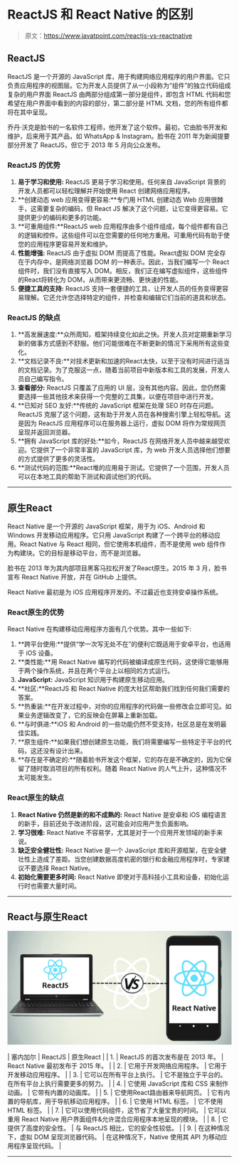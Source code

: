 # ReactJS 和 React Native 的区别

> 原文：<https://www.javatpoint.com/reactjs-vs-reactnative>

## ReactJS

ReactJS 是一个开源的 JavaScript 库，用于构建网络应用程序的用户界面。它只负责应用程序的视图层。它为开发人员提供了从一小段称为“组件”的独立代码组成复杂的用户界面 ReactJS 由两部分组成第一部分是组件，即包含 HTML 代码和您希望在用户界面中看到的内容的部分，第二部分是 HTML 文档，您的所有组件都将在其中呈现。

乔丹·沃克是脸书的一名软件工程师，他开发了这个软件。最初，它由脸书开发和维护，后来用于其产品，如 WhatsApp & Instagram。脸书在 2011 年为新闻提要部分开发了 ReactJS，但它于 2013 年 5 月向公众发布。

### ReactJS 的优势

1.  **易于学习和使用:** ReactJS 更易于学习和使用。任何来自 JavaScript 背景的开发人员都可以轻松理解并开始使用 React 创建网络应用程序。
2.  **创建动态 web 应用变得更容易:**专门用 HTML 创建动态 Web 应用很棘手，这需要复杂的编码，但 React JS 解决了这个问题，让它变得更容易。它提供更少的编码和更多的功能。
3.  **可重用组件:**ReactJS web 应用程序由多个组件组成，每个组件都有自己的逻辑和控件。这些组件可以在您需要的任何地方重用。可重用代码有助于使您的应用程序更容易开发和维护。
4.  **性能增强:** ReactJS 由于虚拟 DOM 而提高了性能。React虚拟 DOM 完全存在于内存中，是网络浏览器 DOM 的一种表示。因此，当我们编写一个 React 组件时，我们没有直接写入 DOM。相反，我们正在编写虚拟组件，这些组件的React将转化为 DOM，从而带来更流畅、更快速的性能。
5.  **便捷工具的支持:** ReactJS 支持一套便捷的工具，让开发人员的任务变得更容易理解。它还允许您选择特定的组件，并检查和编辑它们当前的道具和状态。

### ReactJS 的缺点

1.  **高发展速度:**众所周知，框架持续变化如此之快。开发人员对定期重新学习新的做事方式感到不舒服。他们可能很难在不断更新的情况下采用所有这些变化。
2.  **文档记录不良:**对技术更新和加速的React太快，以至于没有时间进行适当的文档记录。为了克服这一点，随着当前项目中新版本和工具的发展，开发人员自己编写指令。
3.  **查看部分:** ReactJS 只覆盖了应用的 UI 层，没有其他内容。因此，您仍然需要选择一些其他技术来获得一个完整的工具集，以便在项目中进行开发。
4.  **已知对 SEO 友好:**传统的 JavaScript 框架在处理 SEO 时存在问题。ReactJS 克服了这个问题，这有助于开发人员在各种搜索引擎上轻松导航。这是因为 ReactJS 应用程序可以在服务器上运行，虚拟 DOM 将作为常规网页呈现并返回浏览器。
5.  **拥有 JavaScript 库的好处:**如今，ReactJS 在网络开发人员中越来越受欢迎。它提供了一个非常丰富的 JavaScript 库，为 web 开发人员选择他们想要的方式提供了更多的灵活性。
6.  **测试代码的范围:**React堆的应用易于测试。它提供了一个范围，开发人员可以在本地工具的帮助下测试和调试他们的代码。

* * *

## 原生React

React Native 是一个开源的 JavaScript 框架，用于为 iOS、Android 和 Windows 开发移动应用程序。它只用 JavaScript 构建了一个跨平台的移动应用。React Native 与 React 相同，但它使用本机组件，而不是使用 web 组件作为构建块。它的目标是移动平台，而不是浏览器。

脸书在 2013 年为其内部项目黑客马拉松开发了React原生。2015 年 3 月，脸书宣布 React Native 开放，并在 GitHub 上提供。

React Native 最初是为 iOS 应用程序开发的。不过最近也支持安卓操作系统。

### React原生的优势

React Native 在构建移动应用程序方面有几个优势。其中一些如下:

1.  **跨平台使用:**提供“学一次写无处不在”的便利它既适用于安卓平台，也适用于 iOS 设备。
2.  **类性能:**用 React Native 编写的代码被编译成原生代码，这使得它能够用于两个操作系统，并且在两个平台上以相同的方式运行。
3.  **JavaScript:** JavaScript 知识用于构建原生移动应用。
4.  **社区:**ReactJS 和 React Native 的庞大社区帮助我们找到任何我们需要的答案。
5.  **热重装:**在开发过程中，对你的应用程序的代码做一些修改会立即可见。如果业务逻辑改变了，它的反映会在屏幕上重新加载。
6.  **与时俱进:**iOS 和 Android 的一些功能仍然不受支持，社区总是在发明最佳实践。
7.  **原生组件:**如果我们想创建原生功能，我们将需要编写一些特定于平台的代码，这还没有设计出来。
8.  **存在是不确定的:**随着脸书开发这个框架，它的存在是不确定的，因为它保留了随时取消项目的所有权利。随着 React Native 的人气上升，这种情况不太可能发生。

### React原生的缺点

1.  **React Native 仍然是新的和不成熟的:** React Native 是安卓和 iOS 编程语言的新手，目前还处于改进阶段，这可能会对应用产生负面影响。
2.  **学习很难:** React Native 不容易学，尤其是对于一个应用开发领域的新手来说。
3.  **缺乏安全健壮性:** React Native 是一个 JavaScript 库和开源框架，在安全健壮性上造成了差距。当您创建数据高度机密的银行和金融应用程序时，专家建议不要选择 React Native。
4.  **初始化需要更多时间:** React Native 即使对于高科技小工具和设备，初始化运行时也需要大量时间。

* * *

## React与原生React

![ReactJS and React Native](img/989cf9aeca2e0f9ce64b47232b16b7df.png)

| 塞内加尔 | ReactJS | 原生React |
| 1. | ReactJS 的首次发布是在 2013 年。 | React Native 最初发布于 2015 年。 |
| 2. | 它用于开发网络应用程序。 | 它用于开发移动应用程序。 |
| 3. | 它可以在所有平台上执行。 | 它不是独立于平台的。在所有平台上执行需要更多的努力。 |
| 4. | 它使用 JavaScript 库和 CSS 来制作动画。 | 它带有内置的动画库。 |
| 5. | 它使用React路由器来导航网页。 | 它有内置的导航库，用于导航移动应用程序。 |
| 6. | 它使用 HTML 标签。 | 它不使用 HTML 标签。 |
| 7. | 它可以使用代码组件，这节省了大量宝贵的时间。 | 它可以重用 React Native 用户界面组件&允许混合应用程序本地呈现的模块。 |
| 8. | 它提供了高度的安全性。 | 与 ReactJS 相比，它的安全性较低。 |
| 9. | 在这种情况下，虚拟 DOM 呈现浏览器代码。 | 在这种情况下，Native 使用其 API 为移动应用程序呈现代码。 |

* * *